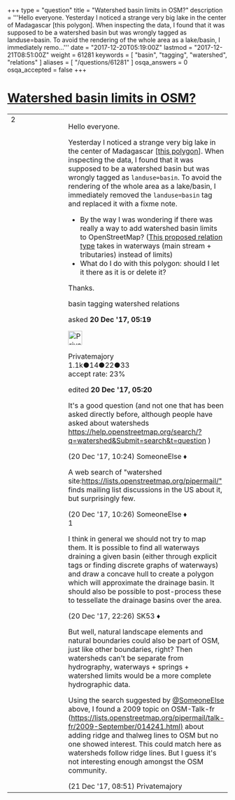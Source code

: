 +++
type = "question"
title = "Watershed basin limits in OSM?"
description = '''Hello everyone. Yesterday I noticed a strange very big lake in the center of Madagascar [this polygon]. When inspecting the data, I found that it was supposed to be a watershed basin but was wrongly tagged as landuse=basin. To avoid the rendering of the whole area as a lake/basin, I immediately remo...'''
date = "2017-12-20T05:19:00Z"
lastmod = "2017-12-21T08:51:00Z"
weight = 61281
keywords = [ "basin", "tagging", "watershed", "relations" ]
aliases = [ "/questions/61281" ]
osqa_answers = 0
osqa_accepted = false
+++

<div class="headNormal">

# [Watershed basin limits in OSM?](/questions/61281/watershed-basin-limits-in-osm)

</div>

<div id="main-body">

<div id="askform">

<table id="question-table" style="width:100%;">
<colgroup>
<col style="width: 50%" />
<col style="width: 50%" />
</colgroup>
<tbody>
<tr>
<td style="width: 30px; vertical-align: top"><div class="vote-buttons">
<span id="post-61281-upvote" class="ajax-command post-vote up" rel="nofollow" title="I like this post (click again to cancel)"> </span>
<div id="post-61281-score" class="post-score" title="current number of votes">
2
</div>
<span id="post-61281-downvote" class="ajax-command post-vote down" rel="nofollow" title="I dont like this post (click again to cancel)"> </span> <span id="favorite-mark" class="ajax-command favorite-mark" rel="nofollow" title="mark/unmark this question as favorite (click again to cancel)"> </span>
<div id="favorite-count" class="favorite-count">
&#10;</div>
</div></td>
<td><div id="item-right">
<div class="question-body">
<p>Hello everyone.</p>
<p>Yesterday I noticed a strange very big lake in the center of Madagascar [<a href="http://www.openstreetmap.org/way/547294938">this polygon</a>]. When inspecting the data, I found that it was supposed to be a watershed basin but was wrongly tagged as <code>landuse=basin</code>. To avoid the rendering of the whole area as a lake/basin, I immediately removed the <code>landuse=basin</code> tag and replaced it with a fixme note.</p>
<ul>
<li>By the way I was wondering if there was really a way to add watershed basin limits to OpenStreetMap? (<a href="http://wiki.openstreetmap.org/wiki/Relation:watershed">This proposed relation type</a> takes in waterways (main stream + tributaries) instead of limits)</li>
<li>What do I do with this polygon: should I let it there as it is or delete it?</li>
</ul>
<p>Thanks.</p>
</div>
<div id="question-tags" class="tags-container tags">
<span class="post-tag tag-link-basin" rel="tag" title="see questions tagged &#39;basin&#39;">basin</span> <span class="post-tag tag-link-tagging" rel="tag" title="see questions tagged &#39;tagging&#39;">tagging</span> <span class="post-tag tag-link-watershed" rel="tag" title="see questions tagged &#39;watershed&#39;">watershed</span> <span class="post-tag tag-link-relations" rel="tag" title="see questions tagged &#39;relations&#39;">relations</span>
</div>
<div id="question-controls" class="post-controls">
&#10;</div>
<div class="post-update-info-container">
<div class="post-update-info post-update-info-user">
<p>asked <strong>20 Dec '17, 05:19</strong></p>
<img src="https://secure.gravatar.com/avatar/15d45a99f101e06c9e79916af33f8336?s=32&amp;d=identicon&amp;r=g" class="gravatar" width="32" height="32" alt="Privatemajory&#39;s gravatar image" />
<p><span>Privatemajory</span><br />
<span class="score" title="1125 reputation points"><span>1.1k</span></span><span title="14 badges"><span class="badge1">●</span><span class="badgecount">14</span></span><span title="22 badges"><span class="silver">●</span><span class="badgecount">22</span></span><span title="33 badges"><span class="bronze">●</span><span class="badgecount">33</span></span><br />
<span class="accept_rate" title="Rate of the user&#39;s accepted answers">accept rate:</span> <span title="Privatemajory has 4 accepted answers">23%</span></p>
</div>
<div class="post-update-info post-update-info-edited">
<p><span> edited <strong>20 Dec '17, 05:20</strong> </span></p>
</div>
</div>
<div id="comments-container-61281" class="comments-container">
<span id="61283"></span>
<div id="comment-61283" class="comment">
<div id="post-61283-score" class="comment-score">
&#10;</div>
<div class="comment-text">
<p>It's a good question (and not one that has been asked directly before, although people have asked about watersheds <a href="https://help.openstreetmap.org/search/?q=watershed&amp;Submit=search&amp;t=question">https://help.openstreetmap.org/search/?q=watershed&amp;Submit=search&amp;t=question</a> )</p>
</div>
<div id="comment-61283-info" class="comment-info">
<span class="comment-age">(20 Dec '17, 10:24)</span> <span class="comment-user userinfo">SomeoneElse ♦</span>
</div>
</div>
<span id="61284"></span>
<div id="comment-61284" class="comment">
<div id="post-61284-score" class="comment-score">
&#10;</div>
<div class="comment-text">
<p>A web search of "watershed site:<a href="https://lists.openstreetmap.org/pipermail/">https://lists.openstreetmap.org/pipermail/"</a> finds mailing list discussions in the US about it, but surprisingly few.</p>
</div>
<div id="comment-61284-info" class="comment-info">
<span class="comment-age">(20 Dec '17, 10:26)</span> <span class="comment-user userinfo">SomeoneElse ♦</span>
</div>
</div>
<span id="61306"></span>
<div id="comment-61306" class="comment">
<div id="post-61306-score" class="comment-score">
1
</div>
<div class="comment-text">
<p>I think in general we should not try to map them. It is possible to find all waterways draining a given basin (either through explicit tags or finding discrete graphs of waterways) and draw a concave hull to create a polygon which will approximate the drainage basin. It should also be possible to post-process these to tessellate the drainage basins over the area.</p>
</div>
<div id="comment-61306-info" class="comment-info">
<span class="comment-age">(20 Dec '17, 22:26)</span> <span class="comment-user userinfo">SK53 ♦</span>
</div>
</div>
<span id="61312"></span>
<div id="comment-61312" class="comment">
<div id="post-61312-score" class="comment-score">
&#10;</div>
<div class="comment-text">
<p>But well, natural landscape elements and natural boundaries could also be part of OSM, just like other boundaries, right? Then watersheds can't be separate from hydrography, waterways + springs + watershed limits would be a more complete hydrographic data.</p>
<p>Using the search suggested by <a href="https://help.openstreetmap.org/users/387/someoneelse">@SomeoneElse</a> above, I found a 2009 topic on OSM-Talk-fr (<a href="https://lists.openstreetmap.org/pipermail/talk-fr/2009-September/014241.html)">https://lists.openstreetmap.org/pipermail/talk-fr/2009-September/014241.html)</a> about adding ridge and thalweg lines to OSM but no one showed interest. This could match here as watersheds follow ridge lines. But I guess it's not interesting enough amongst the OSM community.</p>
</div>
<div id="comment-61312-info" class="comment-info">
<span class="comment-age">(21 Dec '17, 08:51)</span> <span class="comment-user userinfo">Privatemajory</span>
</div>
</div>
</div>
<div id="comment-tools-61281" class="comment-tools">
&#10;</div>
<div class="clear">
&#10;</div>
<div id="comment-61281-form-container" class="comment-form-container">
&#10;</div>
<div class="clear">
&#10;</div>
</div></td>
</tr>
</tbody>
</table>

</div>

</div>

